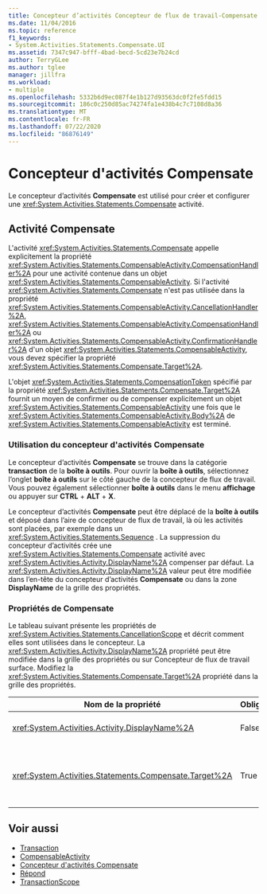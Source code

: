 ```yaml
---
title: Concepteur d’activités Concepteur de flux de travail-Compensate
ms.date: 11/04/2016
ms.topic: reference
f1_keywords:
- System.Activities.Statements.Compensate.UI
ms.assetid: 7347c947-bfff-4bad-becd-5cd23e7b24cd
author: TerryGLee
ms.author: tglee
manager: jillfra
ms.workload:
- multiple
ms.openlocfilehash: 5332b6d9ec087f4e1b127d93563dc0f2fe5fdd15
ms.sourcegitcommit: 186c0c250d85ac74274fa1e438b4c7c7108d8a36
ms.translationtype: MT
ms.contentlocale: fr-FR
ms.lasthandoff: 07/22/2020
ms.locfileid: "86876149"
---
```

# <a name="compensate-activity-designer"></a>Concepteur d'activités Compensate

Le concepteur d’activités **Compensate** est utilisé pour créer et configurer une <xref:System.Activities.Statements.Compensate> activité.

## <a name="the-compensate-activity"></a>Activité Compensate

L'activité <xref:System.Activities.Statements.Compensate> appelle explicitement la propriété <xref:System.Activities.Statements.CompensableActivity.CompensationHandler%2A> pour une activité contenue dans un objet <xref:System.Activities.Statements.CompensableActivity>. Si l'activité <xref:System.Activities.Statements.Compensate> n'est pas utilisée dans la propriété <xref:System.Activities.Statements.CompensableActivity.CancellationHandler%2A>, <xref:System.Activities.Statements.CompensableActivity.CompensationHandler%2A> ou <xref:System.Activities.Statements.CompensableActivity.ConfirmationHandler%2A> d'un objet <xref:System.Activities.Statements.CompensableActivity>, vous devez spécifier la propriété <xref:System.Activities.Statements.Compensate.Target%2A>.

L'objet <xref:System.Activities.Statements.CompensationToken> spécifié par la propriété <xref:System.Activities.Statements.Compensate.Target%2A> fournit un moyen de confirmer ou de compenser explicitement un objet <xref:System.Activities.Statements.CompensableActivity> une fois que le <xref:System.Activities.Statements.CompensableActivity.Body%2A> de <xref:System.Activities.Statements.CompensableActivity> est terminé.

### <a name="using-the-compensate-activity-designer"></a>Utilisation du concepteur d'activités Compensate

Le concepteur d’activités **Compensate** se trouve dans la catégorie **transaction** de la **boîte à outils**. Pour ouvrir la **boîte à outils**, sélectionnez l’onglet **boîte à outils** sur le côté gauche de la concepteur de flux de travail. Vous pouvez également sélectionner **boîte à outils** dans le menu **affichage** ou appuyer sur **CTRL** + **ALT** + **X**.

Le concepteur d’activités **Compensate** peut être déplacé de la **boîte à outils** et déposé dans l’aire de concepteur de flux de travail, là où les activités sont placées, par exemple dans un <xref:System.Activities.Statements.Sequence> . La suppression du concepteur d’activités crée une <xref:System.Activities.Statements.Compensate> activité avec <xref:System.Activities.Activity.DisplayName%2A> compenser par défaut. La <xref:System.Activities.Activity.DisplayName%2A> valeur peut être modifiée dans l’en-tête du concepteur d’activités **Compensate** ou dans la zone **DisplayName** de la grille des propriétés.

### <a name="the-compensate-properties"></a>Propriétés de Compensate

Le tableau suivant présente les propriétés de <xref:System.Activities.Statements.CancellationScope> et décrit comment elles sont utilisées dans le concepteur. La <xref:System.Activities.Activity.DisplayName%2A> propriété peut être modifiée dans la grille des propriétés ou sur Concepteur de flux de travail surface. Modifiez la <xref:System.Activities.Statements.Compensate.Target%2A> propriété dans la grille des propriétés.

|Nom de la propriété|Obligatoire|Usage|
|-|--------------|-|
|<xref:System.Activities.Activity.DisplayName%2A>|False|Spécifie le nom convivial facultatif de l'activité <xref:System.Activities.Statements.Compensate>. La valeur par défaut est Compensate.|
|<xref:System.Activities.Statements.Compensate.Target%2A>|True|Spécifie l'objet <xref:System.Activities.InArgument%601> qui contient l'objet <xref:System.Activities.Statements.CompensationToken> pour cette activité <xref:System.Activities.Statements.Compensate>.|

## <a name="see-also"></a>Voir aussi

- [Transaction](../workflow-designer/transaction-activity-designers.md)
- [CompensableActivity](../workflow-designer/compensableactivity-activity-designer.md)
- [Concepteur d'activités Compensate](../workflow-designer/compensate-activity-designer.md)
- [Répond](../workflow-designer/confirm-activity-designer.md)
- [TransactionScope](../workflow-designer/transactionscope-activity-designer.md)